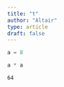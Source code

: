 ```yaml
---
title: "t"
author: "Altair"
type: article
draft: false
--- 
```


```python
a = 8
```


```python
a * a
```




    64


